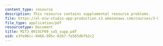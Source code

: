 ```yaml
---
content_type: resource
description: This resource contains supplemental resource problems.
file: https://ol-ocw-studio-app-production.s3.amazonaws.com/courses/3-091sc-introduction-to-solid-state-chemistry-fall-2010/e3fe96cc0466995c02b7fe565dbfb2c2_MIT3_091SCF09_sa5_supp.pdf
file_type: application/pdf
resourcetype: Document
title: MIT3_091SCF09_sa5_supp.pdf
uid: e3fe96cc-0466-995c-02b7-fe565dbfb2c2
---
```

